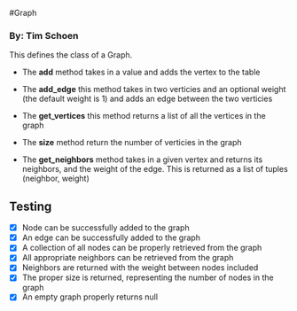 #Graph

### By: Tim Schoen

 This defines the class of a Graph.

 * The **add** method takes in a value and adds the vertex to the table
 
 * The **add_edge**  this method takes in two verticies and an optional weight (the default weight is 1) and adds an edge between the two verticies
 
 * The **get_vertices** this method returns a list of all the vertices in the graph
 * The **size**  method return the number of verticies in the graph
 * The **get_neighbors**  method takes in a given vertex and returns its neighbors, and the weight of the edge.   This is returned as a list of tuples (neighbor, weight) 



## Testing
- [x] Node can be successfully added to the graph
- [x] An edge can be successfully added to the graph
- [x] A collection of all nodes can be properly retrieved from the graph
- [x] All appropriate neighbors can be retrieved from the graph
- [x] Neighbors are returned with the weight between nodes included
- [x] The proper size is returned, representing the number of nodes in the graph
- [x] An empty graph properly returns null
